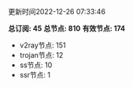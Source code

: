 更新时间2022-12-26 07:33:46

**总订阅: 45**
**总节点: 810**
**有效节点: 174**
- v2ray节点: 151
- trojan节点: 12
- ss节点: 10
- ssr节点: 1
